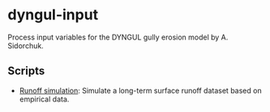 # dyngul-input
 Process input variables for the DYNGUL gully erosion model by A. Sidorchuk.

## Scripts

- [Runoff simulation](script/runoff_endless_experiment.html): Simulate a long-term surface runoff dataset based on empirical data.